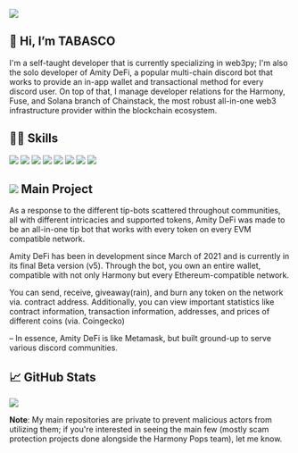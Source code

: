 ![](https://i.imgur.com/rPxIzsa.png)
## 👋 Hi, I’m TABASCO
I'm a self-taught developer that is currently specializing in web3py; I'm also the solo developer of Amity DeFi, a popular multi-chain discord bot that works to provide an in-app wallet and transactional method for every discord user. On top of that, I manage developer relations for the Harmony, Fuse, and Solana branch of Chainstack, the most robust all-in-one web3 infrastructure provider within the blockchain ecosystem.

## 👨‍💻 Skills 

![](https://img.shields.io/badge/Code-Python-informational?style=flat&logo=python&logoColor=white&color=06dbfd)
![](https://img.shields.io/badge/Code-JavaScript-informational?style=flat&logo=javascript&logoColor=white&color=06dbfd)
![](https://img.shields.io/badge/Code-Ruby-informational?style=flat&logo=ruby&logoColor=white&color=06dbfd)
![](https://img.shields.io/badge/Code-Java-informational?style=flat&logo=java&logoColor=white&color=06dbfd)
![](https://img.shields.io/badge/OS-Windows-informational?style=flat&logo=windows&logoColor=white&color=9c00fe)
![](https://img.shields.io/badge/OS-Linux-informational?style=flat&logo=linux&logoColor=white&color=9c00fe)
![](https://img.shields.io/badge/Tools-Web3-informational?style=flat&logo=web3&logoColor=white&color=9c00fe)
![](https://img.shields.io/badge/Tools-Biometrics-informational?style=flat&logo=windows11&logoColor=white&color=9c00fe)

## ![](https://i.imgur.com/GJ8gayS.png) Main Project
As a response to the different tip-bots scattered throughout communities, all with different intricacies and supported tokens, Amity DeFi was made to be an all-in-one tip bot that works with every token on every EVM compatible network.

Amity DeFi has been in development since March of 2021 and is currently in its final Beta version (v5).
Through the bot, you own an entire wallet, compatible with not only Harmony but every Ethereum-compatible network.

You can send, receive, giveaway(rain), and burn any token on the network via. contract address. Additionally, you can view important statistics like contract information, transaction information, addresses, and prices of different coins (via. Coingecko)

– In essence, Amity DeFi is like Metamask, but built ground-up to serve various discord communities.

## &#x1f4c8; GitHub Stats

<a href="https://github.com/TABASCOatw/TABASCOatw">
  <img align="center" src="https://github-readme-stats.vercel.app/api/top-langs/?username=TABASCOatw&hide=java,html,tex&title_color=ffffff&text_color=c9cacc&icon_color=2bbc8a&bg_color=1d1f21&langs_count=3" />
</a>

**Note**: My main repositories are private to prevent malicious actors from utilizing them; if you're interested in seeing the main few (mostly scam protection projects done alongside the Harmony Pops team), let me know.
